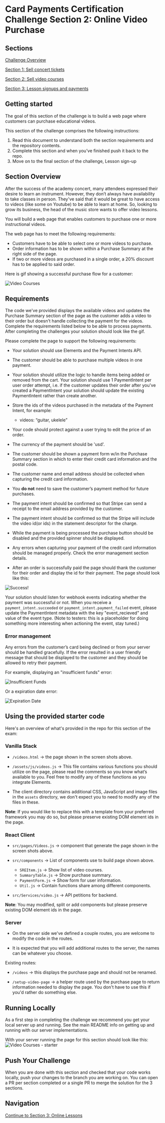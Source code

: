 # Card Payments Certification Challenge Section 2: Online Video Purchase

## Sections

[Challenge Overview](/README.md)

[Section 1: Sell concert tickets](/README-pt1-concerttickets.md)

[Section 2: Sell video courses](README-pt2-videopurchase.md)

[Section 3: Lesson signups and payments](README-pt3-lessonsignup.md)

## Getting started

The goal of this section of the challenge is to build a web page where customers can purchase educational videos.

This section of the challenge comprises the following instructions:

1. Read this document to understand both the section requirements and the repository contents.
2. Complete this section and when you’ve finished push it back to the repo.
3. Move on to the final section of the challenge, Lesson sign-up

## Section Overview

After the success of the academy concert, many attendees expressed their desire to learn an instrument. However, they don’t always have availability to take classes in person. They've said that it would be great to have access to videos (like some on Youtube) to be able to learn at home. So, looking to grow its business, the head of the music store wants to offer video lessons.

You will build a web page that enables customers to purchase one or more instructional videos.

The web page has to meet the following requirements:

* Customers have to be able to select one or more videos to purchase.
* Order information has to be shown within a Purchase Summary at the right side of the page.
* If two or more videos are purchased in a single order, a 20% discount has to be applied to said order.

Here is gif showing a successful purchase flow for a customer:

![Video Courses](screenshots/VideoCourses-Overview.gif)

## Requirements

The code we've provided displays the available videos and updates the Purchase Summary section of the page as the customer adds a video to their order but doesn't handle collecting the payment for the videos. Complete the requirements listed below to be able to process payments. After completing the challenges your solution should look like the gif.

Please complete the page to support the following requirements:

* Your solution should use Elements and the Payment Intents API.

* The customer should be able to purchase multiple videos in one payment.

* Your solution should utilize the logic to handle items being added or removed from the cart. Your solution should use 1 PaymentIntent per user order attempt, i.e. if the customer updates their order after you've created a PaymentIntent your solution should update the existing PaymentIntent rather than create another.

* Store the ids of the videos purchased in the metadata of the Payment Intent, for example:
  * videos: “guitar, ukelele”

* Your code should protect against a user trying to edit the price of an order.

* The currency of the payment should be 'usd'.

* The customer should be shown a payment form w/in the Purchase Summary section in which to enter their credit card information and the postal code.

* The customer name and email address should be collected when capturing the credit card information.

* You **do not** need to save the customer’s payment method for future purchases.

* The payment intent should be confirmed so that Stripe can send a receipt to the email address provided by the customer.

* The payment intent should be confirmed so that the Stripe will include the video id(or ids) in the statement descriptor for the charge.

* While the payment is being processed the purchase button should be disabled and the provided spinner should be displayed.

* Any errors when capturing your payment of the credit card information should be managed properly. Check the error management section details.

* After an order is successfully paid the page should thank the customer for their order and display the id for their payment. The page should look like this:

![Success!](screenshots/VideoCourses-Thank-You.png)

Your solution should listen for webhook events indicating whether the payment was successful or not.  When you receive a `payment_intent.succeeded` or `payment_intent.payment_failed` event, please update the PaymentIntent metadata with the key "event_recieved" and value of the event type. (Note to testers: this is a placeholder for doing something more interesting when actioning the event, stay tuned.)

### Error management

Any errors from the customer’s card being declined or from your server should be handled gracefully.  If the error resulted in a user friendly message that should be displayed to the customer and they should be allowed to retry their payment.  

For example, displaying an "insufficient funds" error:

![Insufficient Funds](screenshots/VideoCourses-Insufficient-Funds.png)

Or a expiration date error:

![Expiration Date](screenshots/VideoCourses-Expiration-Date.png)

## Using the provided starter code

Here's an overview of what's provided in the repo for this section of the exam:

### Vanilla Stack

* `/videos.html` → the page shown in the screen shots above.

* `/assets/js/videos.js` → This file contains various functions you should utilize on the page, please read the comments so you know what’s available to you. Feel free to modify any of these functions as you integrate Elements.

* The client directory contains additional CSS, JavaScript and image files in the `assets` directory, we don't expect you to need to modify any of the files in these.

**Note**: If you would like to replace this with a template from your preferred framework you may do so, but please preserve existing DOM element ids in the page.

### React Client

* `src/pages/Videos.js` → component that generate the page shown in the screen shots above.

* `src/components` → List of components use to build page shown above.
  * `SREItem.js` → Show list of video courses.
  * `SummaryTable.js` → Show purchase summary.
  * `PaymentForm.js` → Show form for user information.
  * `Util.js` → Contain functions share among different components.
* `src/Services/video.js` → API petitions for backend.

**Note**: You may modified, split or add components but please preserve existing DOM element ids in the page.

### Server

* On the server side we've defined a couple routes, you are welcome to modify the code in the routes.

* It is expected that you will add additional routes to the server, the names can be whatever you choose.

Existing routes:

* `/videos` → this displays the purchase page and should not be renamed.

* `/setup-video-page` -> a helper route used by the purchase page to return information needed to display the page.  You don't have to use this if you'd rather do something else.

## Running Locally

As a first step in completing the challenge we recommend you get your local server up and running. See the main README info on getting up and running with our server implementations.

With your server running the page for this section should look like this:
![Video Courses - starter](screenshots/VideoCourses-Overview.gif)

## Push Your Challenge

When you are done with this section and checked that your code works locally, push your changes to the branch you are working on. You can open a PR per section completed or a single PR to merge the solution for the 3 sections.

## Navigation

[Continue to Section 3: Online Lessons](README-pt3-lessonsignup.md)

